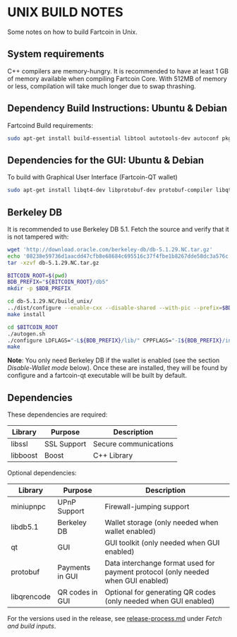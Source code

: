UNIX BUILD NOTES
====================
Some notes on how to build Fartcoin in Unix. 

System requirements
--------------------

C++ compilers are memory-hungry. It is recommended to have at least 1 GB of
memory available when compiling Fartcoin Core. With 512MB of memory or less,
compilation will take much longer due to swap thrashing.

Dependency Build Instructions: Ubuntu & Debian
----------------------------------------------
Fartcoind Build requirements:
```bash
sudo apt-get install build-essential libtool autotools-dev autoconf pkg-config libssl1.0-dev libboost-all-dev libminiupnpc-dev
```	
Dependencies for the GUI: Ubuntu & Debian
-----------------------------------------
To build with Graphical User Interface (Fartcoin-QT wallet)
```bash
sudo apt-get install libqt4-dev libprotobuf-dev protobuf-compiler libqt5gui5 libqt5core5a libqt5dbus5 qttools5-dev qttools5-dev-tools libprotobuf-dev libqrencode-dev
```
Berkeley DB
-----------
It is recommended to use Berkeley DB 5.1. Fetch the source and verify that it is not tampered with:

```bash
wget 'http://download.oracle.com/berkeley-db/db-5.1.29.NC.tar.gz'
echo '08238e59736d1aacdd47cfb8e68684c695516c37f4fbe1b8267dde58dc3a576c db-5.1.29.NC.tar.gz' | sha256sum -c
tar -xzvf db-5.1.29.NC.tar.gz

BITCOIN_ROOT=$(pwd)
BDB_PREFIX="${BITCOIN_ROOT}/db5"
mkdir -p $BDB_PREFIX

cd db-5.1.29.NC/build_unix/
../dist/configure --enable-cxx --disable-shared --with-pic --prefix=$BDB_PREFIX
make install

cd $BITCOIN_ROOT
./autogen.sh
./configure LDFLAGS="-L${BDB_PREFIX}/lib/" CPPFLAGS="-I${BDB_PREFIX}/include/"
make
```

**Note**: You only need Berkeley DB if the wallet is enabled (see the section *Disable-Wallet mode* below).
Once these are installed, they will be found by configure and a fartcoin-qt executable will be
built by default.


Dependencies
---------------------

These dependencies are required:

 Library     | Purpose          | Description
 ------------|------------------|----------------------
 libssl      | SSL Support      | Secure communications
 libboost    | Boost            | C++ Library

Optional dependencies:

 Library     | Purpose          | Description
 ------------|------------------|----------------------
 miniupnpc   | UPnP Support     | Firewall-jumping support
 libdb5.1    | Berkeley DB      | Wallet storage (only needed when wallet enabled)
 qt          | GUI              | GUI toolkit (only needed when GUI enabled)
 protobuf    | Payments in GUI  | Data interchange format used for payment protocol (only needed when GUI enabled)
 libqrencode | QR codes in GUI  | Optional for generating QR codes (only needed when GUI enabled)

For the versions used in the release, see [release-process.md](release-process.md) under *Fetch and build inputs*.

